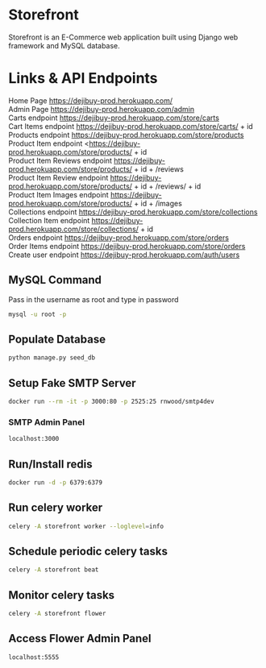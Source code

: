 # Storefront
Storefront is an E-Commerce web application built using Django web framework and MySQL database.

# Links & API Endpoints
Home Page <https://dejibuy-prod.herokuapp.com/> <br>
Admin Page <https://dejibuy-prod.herokuapp.com/admin> <br>
Carts endpoint <https://dejibuy-prod.herokuapp.com/store/carts> <br>
Cart Items endpoint <https://dejibuy-prod.herokuapp.com/store/carts/> + id <br>
Products endpoint <https://dejibuy-prod.herokuapp.com/store/products> <br>
Product Item endpoint <https://dejibuy-prod.herokuapp.com/store/products/ + id  <br>
Product Item Reviews endpoint <https://dejibuy-prod.herokuapp.com/store/products/> + id + /reviews <br>
Product Item Review endpoint <https://dejibuy-prod.herokuapp.com/store/products/> + id + /reviews/ + id<br>
Product Item Images endpoint <https://dejibuy-prod.herokuapp.com/store/products/> + id + /images <br>
Collections endpoint <https://dejibuy-prod.herokuapp.com/store/collections> <br>
Collection Item endpoint <https://dejibuy-prod.herokuapp.com/store/collections/> + id  <br>
Orders endpoint <https://dejibuy-prod.herokuapp.com/store/orders> <br>
Order Items endpoint <https://dejibuy-prod.herokuapp.com/store/orders> <br>
Create user endpoint <https://dejibuy-prod.herokuapp.com/auth/users> <br>

## MySQL Command

Pass in the username as root and type in password
```bash
mysql -u root -p
```
## Populate Database
```bash
python manage.py seed_db
```

## Setup Fake SMTP Server
```bash
docker run --rm -it -p 3000:80 -p 2525:25 rnwood/smtp4dev
```
### SMTP Admin Panel
```bash
localhost:3000
```
## Run/Install redis
```bash
docker run -d -p 6379:6379
```
## Run celery worker
```bash
celery -A storefront worker --loglevel=info
```
## Schedule periodic celery tasks
```bash
celery -A storefront beat 
```
## Monitor celery tasks
```bash
celery -A storefront flower 
```
## Access Flower Admin Panel
```bash
localhost:5555
```